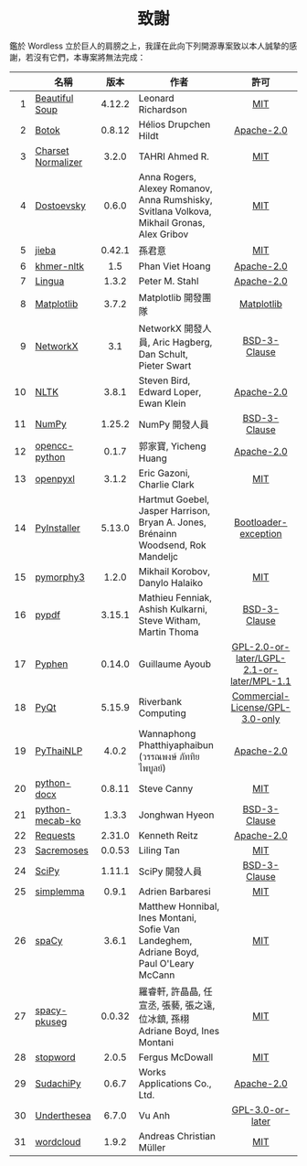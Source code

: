 <!--
# Wordless: Acknowledgments - Chinese (Traditional)
# Copyright (C) 2018-2023  Ye Lei (叶磊)
#
# This program is free software: you can redistribute it and/or modify
# it under the terms of the GNU General Public License as published by
# the Free Software Foundation, either version 3 of the License, or
# (at your option) any later version.
#
# This program is distributed in the hope that it will be useful,
# but WITHOUT ANY WARRANTY; without even the implied warranty of
# MERCHANTABILITY or FITNESS FOR A PARTICULAR PURPOSE.  See the
# GNU General Public License for more details.
#
# You should have received a copy of the GNU General Public License
# along with this program.  If not, see <http://www.gnu.org/licenses/>.
-->

<div align="center"><h1>致謝</h1></div>

鑑於 Wordless 立於巨人的肩膀之上，我謹在此向下列開源專案致以本人誠摯的感謝，若沒有它們，本專案將無法完成：

<!-- SPDX License List: https://spdx.org/licenses/ -->
&nbsp;|名稱|版本|作者|許可
-----:|----|:--:|---|:--:
1 |[Beautiful Soup](https://www.crummy.com/software/BeautifulSoup/)   |4.12.2|Leonard Richardson|[MIT](https://git.launchpad.net/beautifulsoup/tree/LICENSE)
2 |[Botok](https://github.com/OpenPecha/Botok)                        |0.8.12|Hélios Drupchen Hildt|[Apache-2.0](https://github.com/OpenPecha/Botok/blob/master/LICENSE)
3 |[Charset Normalizer](https://github.com/Ousret/charset_normalizer) |3.2.0 |TAHRI Ahmed R.|[MIT](https://github.com/Ousret/charset_normalizer/blob/master/LICENSE)
4 |[Dostoevsky](https://github.com/bureaucratic-labs/dostoevsky)      |0.6.0 |Anna Rogers, Alexey Romanov, Anna Rumshisky,<br>Svitlana Volkova, Mikhail Gronas, Alex Gribov|[MIT](https://github.com/bureaucratic-labs/dostoevsky/blob/master/LICENSE)
5 |[jieba](https://github.com/fxsjy/jieba)                            |0.42.1|孫君意|[MIT](https://github.com/fxsjy/jieba/blob/master/LICENSE)
6 |[khmer-nltk](https://github.com/VietHoang1512/khmer-nltk)          |1.5   |Phan Viet Hoang|[Apache-2.0](https://github.com/VietHoang1512/khmer-nltk/blob/main/LICENSE)
7 |[Lingua](https://github.com/pemistahl/lingua-py)                   |1.3.2 |Peter M. Stahl|[Apache-2.0](https://github.com/pemistahl/lingua-py/blob/main/LICENSE.txt)
8 |[Matplotlib](https://matplotlib.org/)                              |3.7.2 |Matplotlib 開發團隊|[Matplotlib](https://matplotlib.org/stable/users/project/license.html)
9 |[NetworkX](https://networkx.org/)                                  |3.1   |NetworkX 開發人員, Aric Hagberg, Dan Schult,<br>Pieter Swart|[BSD-3-Clause](https://github.com/networkx/networkx/blob/main/LICENSE.txt)
10|[NLTK](https://www.nltk.org/)                                      |3.8.1 |Steven Bird, Edward Loper, Ewan Klein|[Apache-2.0](https://github.com/nltk/nltk/blob/develop/LICENSE.txt)
11|[NumPy](https://www.numpy.org/)                                    |1.25.2|NumPy 開發人員|[BSD-3-Clause](https://github.com/numpy/numpy/blob/main/LICENSE.txt)
12|[opencc-python](https://github.com/yichen0831/opencc-python)       |0.1.7 |郭家寶, Yicheng Huang|[Apache-2.0](https://github.com/yichen0831/opencc-python/blob/master/LICENSE.txt)
13|[openpyxl](https://foss.heptapod.net/openpyxl/openpyxl)            |3.1.2 |Eric Gazoni, Charlie Clark|[MIT](https://foss.heptapod.net/openpyxl/openpyxl/-/blob/branch/3.1/LICENCE.rst)
14|[PyInstaller](http://www.pyinstaller.org/)                         |5.13.0|Hartmut Goebel, Jasper Harrison, Bryan A. Jones,<br>Brénainn Woodsend, Rok Mandeljc|[Bootloader-exception](https://github.com/pyinstaller/pyinstaller/blob/develop/COPYING.txt)
15|[pymorphy3](https://github.com/no-plagiarism/pymorphy3)            |1.2.0 |Mikhail Korobov, Danylo Halaiko|[MIT](https://github.com/no-plagiarism/pymorphy3/blob/master/LICENSE.txt)
16|[pypdf](https://github.com/py-pdf/pypdf)                           |3.15.1|Mathieu Fenniak, Ashish Kulkarni, Steve Witham, Martin Thoma|[BSD-3-Clause](https://github.com/py-pdf/pypdf/blob/main/LICENSE)
17|[Pyphen](https://pyphen.org/)                                      |0.14.0|Guillaume Ayoub|[GPL-2.0-or-later/LGPL-2.1-or-later/MPL-1.1](https://github.com/Kozea/Pyphen/blob/master/LICENSE)
18|[PyQt](https://riverbankcomputing.com/software/pyqt/)              |5.15.9|Riverbank Computing|[Commercial-License/GPL-3.0-only](https://www.riverbankcomputing.com/static/Docs/PyQt5/introduction.html#license)
19|[PyThaiNLP](https://github.com/PyThaiNLP/pythainlp)                |4.0.2 |Wannaphong Phatthiyaphaibun (วรรณพงษ์ ภัททิยไพบูลย์)|[Apache-2.0](https://github.com/PyThaiNLP/pythainlp/blob/dev/LICENSE)
20|[python-docx](https://github.com/python-openxml/python-docx)       |0.8.11|Steve Canny|[MIT](https://github.com/python-openxml/python-docx/blob/master/LICENSE)
21|[python-mecab-ko](https://github.com/jonghwanhyeon/python-mecab-ko)|1.3.3 |Jonghwan Hyeon|[BSD-3-Clause](https://github.com/jonghwanhyeon/python-mecab-ko/blob/main/LICENSE)
22|[Requests](https://github.com/psf/requests)                        |2.31.0|Kenneth Reitz|[Apache-2.0](https://github.com/psf/requests/blob/main/LICENSE)
23|[Sacremoses](https://github.com/alvations/sacremoses)              |0.0.53|Liling Tan|[MIT](https://github.com/alvations/sacremoses/blob/master/LICENSE)
24|[SciPy](https://scipy.org/scipylib/)                               |1.11.1|SciPy 開發人員|[BSD-3-Clause](https://github.com/scipy/scipy/blob/main/LICENSE.txt)
25|[simplemma](https://github.com/adbar/simplemma)                    |0.9.1 |Adrien Barbaresi|[MIT](https://github.com/adbar/simplemma/blob/main/LICENSE)
26|[spaCy](https://spacy.io/)                                         |3.6.1 |Matthew Honnibal, Ines Montani, Sofie Van Landeghem,<br>Adriane Boyd, Paul O'Leary McCann|[MIT](https://github.com/explosion/spaCy/blob/master/LICENSE)
27|[spacy-pkuseg](https://github.com/explosion/spacy-pkuseg)          |0.0.32|羅睿軒, 許晶晶, 任宣丞, 張藝, 張之遠, 位冰鎮, 孫栩<br>Adriane Boyd, Ines Montani|[MIT](https://github.com/explosion/spacy-pkuseg/blob/master/LICENSE)
28|[stopword](https://github.com/fergiemcdowall/stopword)             |2.0.5 |Fergus McDowall|[MIT](https://github.com/fergiemcdowall/stopword/blob/master/LICENSE)
29|[SudachiPy](https://github.com/WorksApplications/sudachi.rs)       |0.6.7 |Works Applications Co., Ltd.|[Apache-2.0](https://github.com/WorksApplications/sudachi.rs/blob/develop/LICENSE)
30|[Underthesea](https://undertheseanlp.com/)                         |6.7.0 |Vu Anh|[GPL-3.0-or-later](https://github.com/undertheseanlp/underthesea/blob/main/LICENSE)
31|[wordcloud](https://github.com/amueller/word_cloud)                |1.9.2 |Andreas Christian Müller|[MIT](https://github.com/amueller/word_cloud/blob/main/LICENSE)
